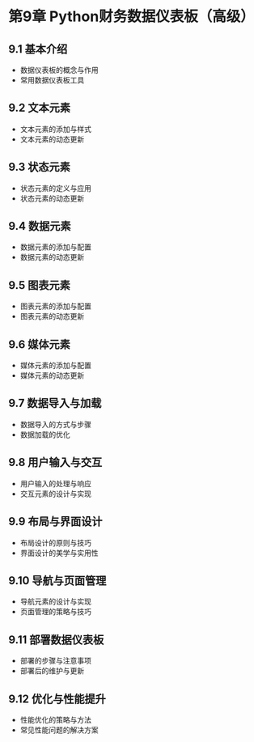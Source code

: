 # 第9章 Python财务数据仪表板（高级）

## 9.1 基本介绍
- 数据仪表板的概念与作用
- 常用数据仪表板工具

## 9.2 文本元素
- 文本元素的添加与样式
- 文本元素的动态更新

## 9.3 状态元素
- 状态元素的定义与应用
- 状态元素的动态更新

## 9.4 数据元素
- 数据元素的添加与配置
- 数据元素的动态更新

## 9.5 图表元素
- 图表元素的添加与配置
- 图表元素的动态更新

## 9.6 媒体元素
- 媒体元素的添加与配置
- 媒体元素的动态更新

## 9.7 数据导入与加载
- 数据导入的方式与步骤
- 数据加载的优化

## 9.8 用户输入与交互
- 用户输入的处理与响应
- 交互元素的设计与实现

## 9.9 布局与界面设计
- 布局设计的原则与技巧
- 界面设计的美学与实用性

## 9.10 导航与页面管理
- 导航元素的设计与实现
- 页面管理的策略与技巧

## 9.11 部署数据仪表板
- 部署的步骤与注意事项
- 部署后的维护与更新

## 9.12 优化与性能提升
- 性能优化的策略与方法
- 常见性能问题的解决方案 
